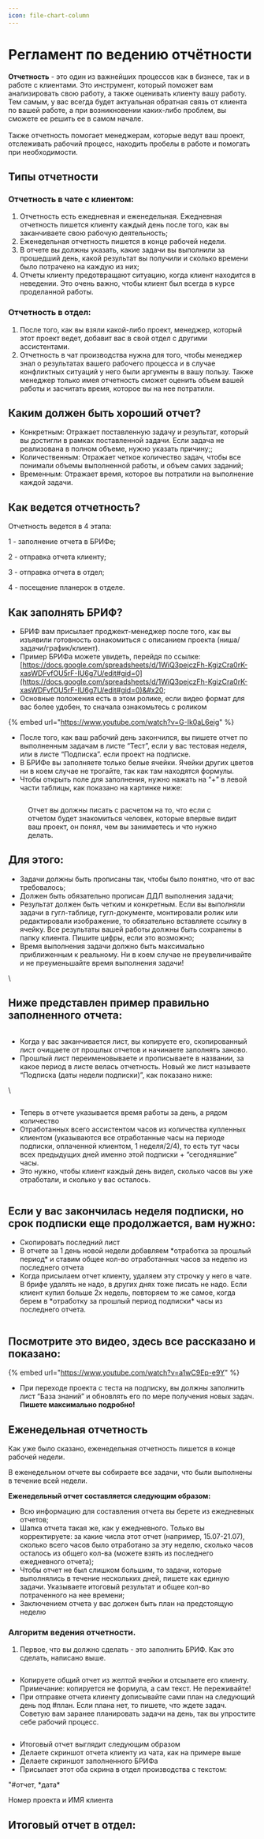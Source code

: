 ```yaml
---
icon: file-chart-column
---
```


# Регламент по ведению отчётности

**Отчетность** - это один из важнейших процессов как в бизнесе, так и в работе с клиентами. Это инструмент, который поможет вам анализировать свою работу, а также оценивать клиенту вашу работу. Тем самым, у вас всегда будет актуальная обратная связь от клиента по вашей работе, а при возникновении каких-либо проблем, вы сможете ее решить ее в самом начале.\
\
Также отчетность помогает менеджерам, которые ведут ваш проект, отслеживать рабочий процесс, находить пробелы в работе и помогать при необходимости.

## Типы отчетности

### Отчетность в чате с клиентом:

1. Отчетность есть ежедневная и еженедельная. Ежедневная отчетность пишется клиенту каждый день после того, как вы заканчиваете свою рабочую деятельность;
2. Еженедельная отчетность пишется в конце рабочей недели.
3. В отчете вы должны указать, какие задачи вы выполнили за прошедший день, какой результат вы получили и сколько времени было потрачено на каждую из них;
4. Отчеты клиенту предотвращают ситуацию, когда клиент находится в неведении. Это очень важно, чтобы клиент был всегда в курсе проделанной работы.

### Отчетность в отдел:

1. После того, как вы взяли какой-либо проект, менеджер, который этот проект ведет, добавит вас в свой отдел с другими ассистентами.
2. Отчетность в чат производства нужна для того, чтобы менеджер знал о результатах вашего рабочего процесса и в случае конфликтных ситуаций у него были аргументы в вашу пользу. Также менеджер только имея отчетность сможет оценить объем вашей работы и засчитать время, которое вы на нее потратили.

## Каким должен быть хороший отчет?

* Конкретным: Отражает поставленную задачу и результат, который вы достигли в рамках поставленной задачи. Если задача не реализована в полном объеме, нужно указать причину;;
* Количественным: Отражает четкое количество задач, чтобы все понимали объемы выполненной работы, и объем самих заданий;
* Временным: Отражает время, которое вы потратили на выполнение каждой задачи.

## Как ведется отчетность?

Отчетность ведется в 4 этапа:&#x20;

1 - заполнение отчета в БРИФе;&#x20;

2 - отправка отчета клиенту;&#x20;

3 - отправка отчета в отдел;&#x20;

4 - посещение планерок в отделе.



## Как заполнять БРИФ?

* БРИФ вам присылает проджект-менеджер после того, как вы изъявили готовность ознакомиться с описанием проекта (ниша/задачи/график/клиент).
* Пример БРИФа можете увидеть, перейдя по ссылке: [https://docs.google.com/spreadsheets/d/1WiQ3pejczFh-KgizCra0rK-xasWDFvfOU5rF-IU6g7U/edit#gid=0](https://docs.google.com/spreadsheets/d/1WiQ3pejczFh-KgizCra0rK-xasWDFvfOU5rF-IU6g7U/edit#gid=0)&#x20;
* Основные положения есть в этом ролике, если видео формат для вас более удобен, то сначала ознакомьтесь с роликом&#x20;

{% embed url="https://www.youtube.com/watch?v=G-Ik0aL6eig" %}

* После того, как ваш рабочий день закончился, вы пишете отчет по выполненным задачам в листе “Тест”, если у вас тестовая неделя, или в листе “Подписка”. если проект на подписке.
* В БРИФе вы заполняете только белые ячейки. Ячейки других цветов ни в коем случае не трогайте, так как там находятся формулы.
* Чтобы открыть поле для заполнения, нужно нажать на “+” в левой части таблицы, как показано на картинке ниже:



<figure><img src="../.gitbook/assets/Снимок экрана 2025-03-21 200829.png" alt=""><figcaption><p>Отчет вы должны писать с расчетом на то, что если с отчетом будет знакомиться человек, которые впервые видит ваш проект, он понял, чем вы занимаетесь и что нужно делать.</p></figcaption></figure>

## Для этого:&#x20;

* Задачи должны быть прописаны так, чтобы было понятно, что от вас требовалось;
* Должен быть обязательно прописан ДДЛ выполнения задачи;
* Результат должен быть четким и конкретным. Если вы выполняли задачи в гугл-таблице, гугл-документе, монтировали ролик или редактировали изображение, то обязательно вставляете ссылку в ячейку. Все результаты вашей работы должны быть сохранены в папку клиента. Пишите цифры, если это возможно;
* Время выполнения задачи должно быть максимально приближенным к реальному. Ни в коем случае не преувеличивайте и не преуменьшайте время выполнения задачи!

\


## Ниже представлен пример правильно заполненного отчета:



<figure><img src="../.gitbook/assets/Снимок экрана 2025-03-21 201004.png" alt=""><figcaption></figcaption></figure>

* Когда у вас заканчивается лист, вы копируете его, скопированный лист очищаете от прошлых отчетов и начинаете заполнять заново.&#x20;
* Прошлый лист переименовываете и прописываете в названии, за какое период в листе велась отчетность. Новый же лист называете “Подписка  (даты недели подписки)”, как показано ниже:

\


<figure><img src="../.gitbook/assets/Снимок экрана 2025-03-21 201115.png" alt=""><figcaption></figcaption></figure>

* Теперь в отчете указывается время работы за день, а рядом количество&#x20;
* Отработанных всего ассистентом часов из количества купленных клиентом (указываются все отработанные часы на периоде подписки, оплаченной клиентом, 1 неделя/2/4), то есть тут часы всех предыдущих дней именно этой подписки + “сегодняшние” часы.
* Это нужно, чтобы клиент каждый день видел, сколько часов вы уже отработали, и сколько у вас осталось.



<figure><img src="../.gitbook/assets/Снимок экрана 2025-03-21 201327.png" alt=""><figcaption></figcaption></figure>

## Если у вас закончилась неделя подписки, но срок подписки еще продолжается, вам нужно:

* Скопировать последний лист
* В отчете за 1 день новой недели добавляем \*отработка за прошлый период\* и ставим общее кол-во отработанных часов за неделю из последнего отчета
* Когда присылаем отчет клиенту, удаляем эту строчку у него в чате. В брифе удалять не надо, в других днях тоже писать не надо. Если клиент купил больше 2х недель, повторяем то же самое, когда берем в \*отработку за прошлый период подписки\* часы из последнего отчета.



<figure><img src="../.gitbook/assets/Снимок экрана 2025-03-21 201627.png" alt=""><figcaption></figcaption></figure>

## Посмотрите это видео, здесь все рассказано и показано:

{% embed url="https://www.youtube.com/watch?v=a1wC9Ep-e9Y" %}

* При переходе проекта с теста на подписку, вы должны заполнить лист “База знаний” и обновлять его по мере получения новых задач. **Пишете максимально подробно!**

## Еженедельная отчетность

Как уже было сказано, еженедельная отчетность пишется в конце рабочей недели.

В еженедельном отчете вы собираете все задачи, что были выполнены в течение всей недели.

**Еженедельный отчет составляется следующим образом:**

* Всю информацию для составления отчета вы берете из ежедневных отчетов;
* Шапка отчета такая же, как у ежедневного. Только вы корректируете: за какие числа этот отчет (например, 15.07-21.07), сколько всего часов было отработано за эту неделю, сколько часов осталось из общего кол-ва (можете взять из последнего ежедневного отчета);
* Чтобы отчет не был слишком большим, то задачи, которые выполнялись в течение нескольких дней, пишете как единую задачи. Указываете итоговый результат и общее кол-во потраченного на нее времени;
* Заключением отчета у вас должен быть план на предстоящую неделю

### Алгоритм ведения отчетности.

1. Первое, что вы должно сделать - это заполнить БРИФ. Как это сделать, написано выше.



<figure><img src="../.gitbook/assets/Снимок экрана 2025-03-21 201918.png" alt=""><figcaption></figcaption></figure>

* Копируете общий отчет из желтой ячейки и отсылаете его клиенту. Примечание: копируется не формула, а сам текст. Не переживайте!
* При отправке отчета клиенту дописывайте сами план на следующий день под #план. Если плана нет, то пишете, что ждете задач. Советую вам заранее планировать задачи на день, так вы упростите себе рабочий процесс.

<figure><img src="../.gitbook/assets/Снимок экрана 2025-03-21 201918.png" alt=""><figcaption></figcaption></figure>

* Итоговый отчет выглядит следующим образом
* Делаете скриншот отчета клиенту из чата, как на примере выше
* Делаете скриншот заполненного БРИФа
* Присылает этот оба скрина в отдел производства с текстом:

"#отчет, \*дата\*

Номер проекта и ИМЯ клиента

## Итоговый отчет в отдел:



<figure><img src="../.gitbook/assets/Снимок экрана 2025-03-21 202259.png" alt=""><figcaption></figcaption></figure>


